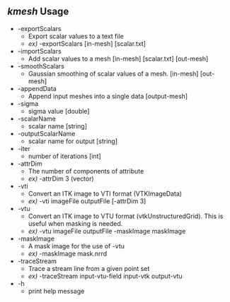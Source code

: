 ## *kmesh* Usage
* -exportScalars
	* Export scalar values to a text file
	* *ex)* -exportScalars [in-mesh] [scalar.txt]
* -importScalars
	* Add scalar values to a mesh [in-mesh] [scalar.txt] [out-mesh]
* -smoothScalars
	* Gaussian smoothing of scalar values of a mesh. [in-mesh] [out-mesh]
* -appendData
	* Append input meshes into a single data [output-mesh]
* -sigma
	* sigma value [double]
* -scalarName
	* scalar name [string]
* -outputScalarName
	* scalar name for output [string]
* -iter
	* number of iterations [int]
* -attrDim
	* The number of components of attribute
	* *ex)* -attrDim 3 (vector)
* -vti
	* Convert an ITK image to VTI format (VTKImageData)
	* *ex)* -vti imageFile outputFile [-attrDim 3]
* -vtu
	* Convert an ITK image to VTU format (vtkUnstructuredGrid). This is useful when masking is needed.
	* *ex)* -vtu imageFile outputFile -maskImage maskImage
* -maskImage
	* A mask image for the use of -vtu
	* *ex)* -maskImage mask.nrrd
* -traceStream
	* Trace a stream line from a given point set
	* *ex)* -traceStream input-vtu-field input-vtk output-vtu
* -h
	* print help message
